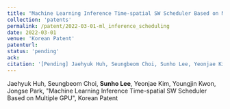 ```yaml
---
title: "Machine Learning Inference Time-spatial SW Scheduler Based on Multiple GPU"
collection: 'patents'
permalink: /patent/2022-03-01-ml_inference_scheduling
date: 2022-03-01
venue: 'Korean Patent'
patenturl:
status: 'pending'
ack:
citation: '[Pending] Jaehyuk Huh, Seungbeom Choi, Sunho Lee, Yeonjae Kim, Youngjin Kwon, Jongse Park, &quot;Machine Learning Inference Time-spatial SW Scheduler Based on Multiple GPU&quot;, Korean Patent'
---
```

Jaehyuk Huh, Seungbeom Choi, **Sunho Lee**, Yeonjae Kim, Youngjin Kwon, Jongse Park, &quot;Machine Learning Inference Time-spatial SW Scheduler Based on Multiple GPU&quot;, Korean Patent
